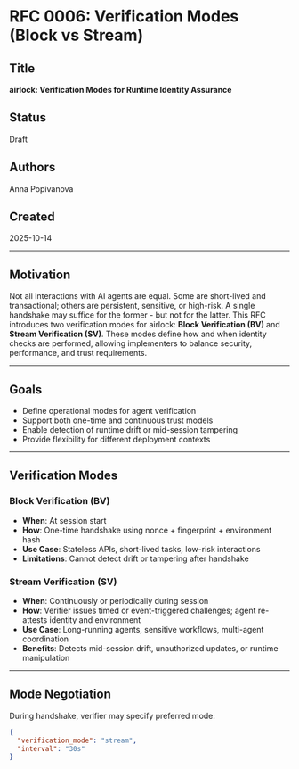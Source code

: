 # RFC 0006: Verification Modes (Block vs Stream)

## Title  
**airlock: Verification Modes for Runtime Identity Assurance**

## Status  
Draft

## Authors  
Anna Popivanova

## Created  
2025-10-14

---

## Motivation
Not all interactions with AI agents are equal. Some are short-lived and transactional; others are persistent, sensitive, or high-risk. A single handshake may suffice for the former - but not for the latter.
This RFC introduces two verification modes for airlock: **Block Verification (BV)** and **Stream Verification (SV)**. These modes define how and when identity checks are performed, allowing implementers to balance security, performance, and trust requirements.

---

## Goals

 - Define operational modes for agent verification
 - Support both one-time and continuous trust models
 - Enable detection of runtime drift or mid-session tampering
 - Provide flexibility for different deployment contexts

---

## Verification Modes

### Block Verification (BV)
 - **When**: At session start
 - **How**: One-time handshake using nonce + fingerprint + environment hash
 - **Use Case**: Stateless APIs, short-lived tasks, low-risk interactions
 - **Limitations**: Cannot detect drift or tampering after handshake

### Stream Verification (SV)
 - **When**: Continuously or periodically during session
 - **How**: Verifier issues timed or event-triggered challenges; agent re-attests identity and environment
 - **Use Case**: Long-running agents, sensitive workflows, multi-agent coordination
 - **Benefits**: Detects mid-session drift, unauthorized updates, or runtime manipulation

---

## Mode Negotiation
During handshake, verifier may specify preferred mode:

```json
{
  "verification_mode": "stream",
  "interval": "30s"
}
